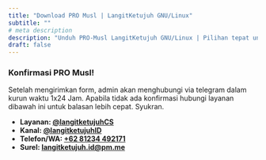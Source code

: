 ```yaml
---
title: "Download PRO Musl | LangitKetujuh GNU/Linux"
subtitle: ""
# meta description
description: "Unduh PRO-Musl LangitKetujuh GNU/Linux | Pilihan tepat untuk desainer dan pengguna desktop"
draft: false
---
```


### Konfirmasi PRO Musl!
Setelah mengirimkan form, admin akan menghubungi via telegram dalam kurun waktu 1x24 Jam. Apabila tidak ada konfirmasi hubungi layanan dibawah ini untuk balasan lebih cepat. Syukran.

* **Layanan: [@langitketujuhCS](https://t.me/langitketujuhCS)**
* **Kanal: [@langitketujuhID](https://t.me/langitketujuhID)**
* **Telefon/WA: [+62 81234 492171](https://wa.me/+6281234492171)**
* **Surel: [langitketujuh.id@pm.me](mailto:langitketujuh.id@pm.me)**
